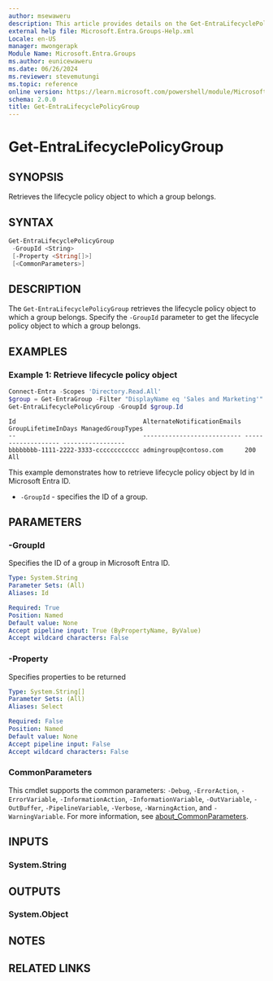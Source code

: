 ```yaml
---
author: msewaweru
description: This article provides details on the Get-EntraLifecyclePolicyGroup command.
external help file: Microsoft.Entra.Groups-Help.xml
Locale: en-US
manager: mwongerapk
Module Name: Microsoft.Entra.Groups
ms.author: eunicewaweru
ms.date: 06/26/2024
ms.reviewer: stevemutungi
ms.topic: reference
online version: https://learn.microsoft.com/powershell/module/Microsoft.Entra.Groups/Get-EntraLifecyclePolicyGroup
schema: 2.0.0
title: Get-EntraLifecyclePolicyGroup
---
```


# Get-EntraLifecyclePolicyGroup

## SYNOPSIS

Retrieves the lifecycle policy object to which a group belongs.

## SYNTAX

```powershell
Get-EntraLifecyclePolicyGroup
 -GroupId <String>
 [-Property <String[]>]
 [<CommonParameters>]
```

## DESCRIPTION

The `Get-EntraLifecyclePolicyGroup` retrieves the lifecycle policy object to which a group belongs. Specify the `-GroupId` parameter to get the lifecycle policy object to which a group belongs.

## EXAMPLES

### Example 1: Retrieve lifecycle policy object

```powershell
Connect-Entra -Scopes 'Directory.Read.All'
$group = Get-EntraGroup -Filter "DisplayName eq 'Sales and Marketing'"
Get-EntraLifecyclePolicyGroup -GroupId $group.Id
```

```Output
Id                                   AlternateNotificationEmails GroupLifetimeInDays ManagedGroupTypes
--                                   --------------------------- ------------------- -----------------
bbbbbbbb-1111-2222-3333-cccccccccccc admingroup@contoso.com      200                 All
```

This example demonstrates how to retrieve lifecycle policy object by Id in Microsoft Entra ID.

- `-GroupId` - specifies the ID of a group.

## PARAMETERS

### -GroupId

Specifies the ID of a group in Microsoft Entra ID.

```yaml
Type: System.String
Parameter Sets: (All)
Aliases: Id

Required: True
Position: Named
Default value: None
Accept pipeline input: True (ByPropertyName, ByValue)
Accept wildcard characters: False
```

### -Property

Specifies properties to be returned

```yaml
Type: System.String[]
Parameter Sets: (All)
Aliases: Select

Required: False
Position: Named
Default value: None
Accept pipeline input: False
Accept wildcard characters: False
```

### CommonParameters

This cmdlet supports the common parameters: `-Debug`, `-ErrorAction`, `-ErrorVariable`, `-InformationAction`, `-InformationVariable`, `-OutVariable`, `-OutBuffer`, `-PipelineVariable`, `-Verbose`, `-WarningAction`, and `-WarningVariable`. For more information, see [about_CommonParameters](https://go.microsoft.com/fwlink/?LinkID=113216).

## INPUTS

### System.String

## OUTPUTS

### System.Object

## NOTES

## RELATED LINKS
